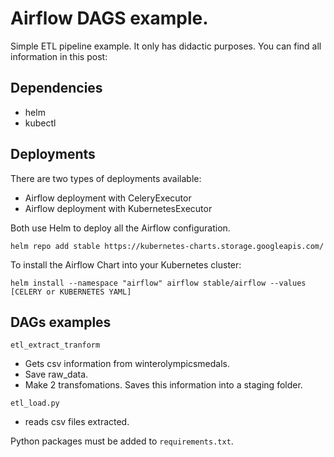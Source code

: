 <h1> Airflow DAGS example.</h1>
Simple ETL pipeline example. It only has didactic purposes.
You can find all information in this post:

<h2> Dependencies</h2>

- helm
- kubectl

<h2> Deployments </h2>

There are two types of deployments available:
- Airflow deployment with CeleryExecutor
- Airflow deployment with KubernetesExecutor

Both use Helm to deploy all the Airflow configuration.

``helm repo add stable https://kubernetes-charts.storage.googleapis.com/``

To install the Airflow Chart into your Kubernetes cluster:

``helm install --namespace "airflow" airflow stable/airflow --values [CELERY or KUBERNETES YAML]``

<h2> DAGs examples</h2>

`etl_extract_tranform`
- Gets csv information from winterolympicsmedals.
- Save raw_data.
- Make 2 transfomations. Saves this information into a staging folder.

`etl_load.py`
- reads csv files extracted.

Python packages must be added to `requirements.txt`.
